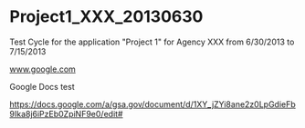 Project1_XXX_20130630
=====================

Test Cycle for the application "Project 1" for Agency XXX from 6/30/2013 to 7/15/2013

www.google.com

Google Docs test

https://docs.google.com/a/gsa.gov/document/d/1XY_jZYi8ane2z0LpGdieFb9Ika8j6iPzEb0ZpiNF9e0/edit#



